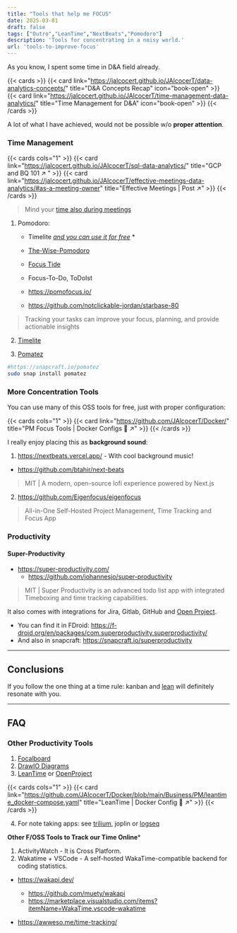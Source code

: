 ```yaml
---
title: "Tools that help me FOCUS"
date: 2025-03-01
draft: false
tags: ["Outro","LeanTime","NextBeats","Pomodoro"]
description: 'Tools for concentrating in a noisy world.'
url: 'tools-to-improve-focus'
---
```


As you know, I spent some time in D&A field already.

{{< cards >}}
  {{< card link="https://jalcocert.github.io/JAlcocerT/data-analytics-concepts/" title="D&A Concepts Recap" icon="book-open" >}}
  {{< card link="https://jalcocert.github.io/JAlcocerT/time-management-data-analytics/" title="Time Management for D&A" icon="book-open" >}}
{{< /cards >}}

A lot of what I have achieved, would not be possible w/o **proper attention**.

### Time Management

{{< cards cols="1" >}}
  {{< card link="https://jalcocert.github.io/JAlcocerT/sql-data-analytics/" title="GCP and BQ 101 ↗ " >}}
  {{< card link="https://jalcocert.github.io/JAlcocerT/effective-meetings-data-analytics/#as-a-meeting-owner" title="Effective Meetings | Post ↗" >}}
{{< /cards >}}

> Mind your [time also during meetings](https://jalcocert.github.io/JAlcocerT/effective-meetings-data-analytics/)

1. Pomodoro:
    * Timelite [*and you can use it for free*](https://fossengineer.com/selfhosting-timelite-free-tracking-tool-with-docker/)
      * 
    * [The-Wise-Pomodoro](https://the-wise-pomodoro.firebaseapp.com/)
    * [Focus Tide](https://focustide.app/)
    * Focus-To-Do, ToDoIst
    * https://pomofocus.io/

    * https://github.com/notclickable-jordan/starbase-80

> Tracking your tasks can improve your focus, planning, and provide actionable insights

2. [Timelite](https://fossengineer.com/selfhosting-timelite-with-docker/)

3. [Pomatez](https://github.com/zidoro/pomatez)

```sh
#https://snapcraft.io/pomatez
sudo snap install pomatez
```

### More Concentration Tools

You can use many of this OSS tools for free, just with proper configuration:

{{< cards cols="1" >}}
  {{< card link="https://github.com/JAlcocerT/Docker/" title="PM Focus Tools | Docker Configs 🐋 ↗" >}}
{{< /cards >}}

I really enjoy placing this as **background sound**:

1. https://nextbeats.vercel.app/ - With cool background music!

* https://github.com/btahir/next-beats

> MIT | A modern, open-source lofi experience powered by Next.js

2. https://github.com/Eigenfocus/eigenfocus

>  All-in-One Self-Hosted Project Management, Time Tracking and Focus App 


### Productivity

#### Super-Productivity

* https://super-productivity.com/
    * https://github.com/johannesjo/super-productivity

>  MIT | Super Productivity is an advanced todo list app with integrated Timeboxing and time tracking capabilities.

It also comes with integrations for Jira, Gitlab, GitHub and [Open Project](#other-productivity-tools). 

* You can find it in FDroid: https://f-droid.org/en/packages/com.superproductivity.superproductivity/
* And also in snapcraft: https://snapcraft.io/superproductivity

---

## Conclusions

If you follow the one thing at a time rule: kanban and [lean](https://jalcocert.github.io/JAlcocerT/lean/) will definitely resonate with you.

--- 

## FAQ

### Other Productivity Tools

1. [Focalboard](https://fossengineer.com/focalboard-docker) 
2. [DrawIO Diagrams](https://fossengineer.com//selfhosting-drawio-with-docker)
3. [LeanTime](https://fossengineer.com/selfhosting-Leantime-docker) or [OpenProject](https://github.com/JAlcocerT/Docker/blob/main/Business/PM/OpenProject_Docker-compose.yml)

{{< cards cols="1" >}}
  {{< card link="https://github.com/JAlcocerT/Docker/blob/main/Business/PM/leantime_docker-compose.yaml" title="LeanTime | Docker Config 🐋 ↗" >}}
{{< /cards >}}

4. For note taking apps: see [trilium](https://fossengineer.com/selfhosting-Trilium-docker/), joplin or [logseq](https://fossengineer.com/selfhosting-logseq/)

**Other F/OSS Tools to Track our Time Online***

1. ActivityWatch - It is Cross Platform.
2. Wakatime + VSCode - A self-hosted WakaTime-compatible backend for coding statistics.

* https://wakapi.dev/
  * https://github.com/muety/wakapi
  * https://marketplace.visualstudio.com/items?itemName=WakaTime.vscode-wakatime


* https://awweso.me/time-tracking/
